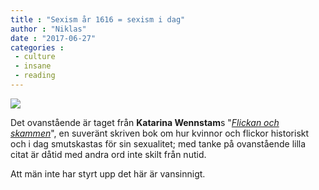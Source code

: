 ```yaml
---
title : "Sexism år 1616 = sexism i dag"
author : "Niklas"
date : "2017-06-27"
categories : 
 - culture
 - insane
 - reading
---
```


[![](https://niklasblog.com/wp-content/IMG_20170627_073805-1024x687.jpg)](https://niklasblog.com/wp-content/IMG_20170627_073805.jpg)

Det ovanstående är taget från **Katarina Wennstam**s "_[Flickan och skammen](https://www.goodreads.com/book/show/30656663-flickan-och-skammen)_", en suveränt skriven bok om hur kvinnor och flickor historiskt och i dag smutskastas för sin sexualitet; med tanke på ovanstående lilla citat är dåtid med andra ord inte skilt från nutid.

Att män inte har styrt upp det här är vansinnigt.
